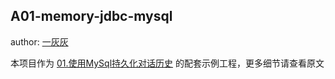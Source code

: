 ## A01-memory-jdbc-mysql

author: [一灰灰](https://www.hhui.top/)

本项目作为 [01.使用MySql持久化对话历史](../../docs/A01.使用MySql持久化对话历史.md) 的配套示例工程，更多细节请查看原文